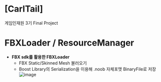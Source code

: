 # [CarlTail]
게임인재원 3기 Final Project

# FBXLoader / ResourceManager 
- **FBX sdk를 활용한 FBXLoader**
  - FBX Static/Skinned Mesh 불러오기
  - Boost Library의 Serialization을 이용해 .noob 자체포맷 BinaryFile로 저장
![image](https://user-images.githubusercontent.com/58064839/211225580-f170796e-202b-470c-95f8-a65e5bf9361e.png)
